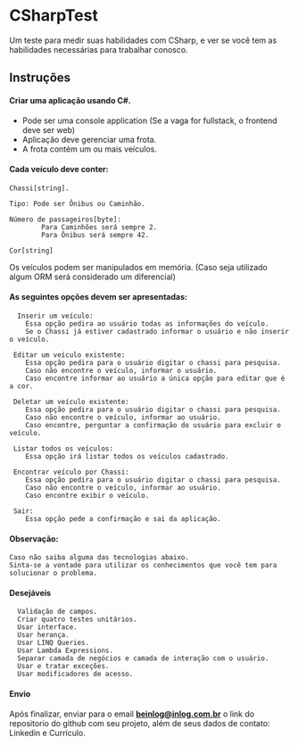 # CSharpTest
Um teste para medir suas habilidades com CSharp, e ver se você tem as habilidades necessárias para trabalhar conosco.

## Instruções

#### Criar uma aplicação usando C#.

- Pode ser uma console application (Se a vaga for fullstack, o frontend deve ser web)
- Aplicação deve gerenciar uma frota.
- A frota contém um ou mais veículos.

#### Cada veículo deve conter: 
    
    
    Chassi[string].
	
    Tipo: Pode ser Ônibus ou Caminhão.
	
    Número de passageiros[byte]: 
            Para Caminhões será sempre 2.
            Para Ônibus será sempre 42.

    Cor[string]
   
   
Os veículos podem ser manipulados em memória. 
(Caso seja utilizado algum ORM será considerado um diferencial)

#### As seguintes opções devem ser apresentadas:
    
     
      Inserir um veículo:
        Essa opção pedira ao usuário todas as informações do veículo.
        Se o Chassi já estiver cadastrado informar o usuário e não inserir o veículo.       
        
     Editar um veículo existente:
        Essa opção pedira para o usuário digitar o chassi para pesquisa.
        Caso não encontre o veículo, informar o usuário.
        Caso encontre informar ao usuário a única opção para editar que é a cor.
     
     Deletar um veículo existente:
        Essa opção pedira para o usuário digitar o chassi para pesquisa.
        Caso não encontre o veículo, informar ao usuário.
        Caso encontre, perguntar a confirmação do usuário para excluir o veículo.
     
     Listar todos os veículos:
        Essa opção irá listar todos os veículos cadastrado.
     
     Encontrar veículo por Chassi:
        Essa opção pedira para o usuário digitar o chassi para pesquisa.
        Caso não encontre o veículo, informar ao usuário.
        Caso encontre exibir o veículo.
     
     Sair:
        Essa opção pede a confirmação e sai da aplicação.
        
        
#### Observação: 

    Caso não saiba alguma das tecnologias abaixo. 
    Sinta-se a vontade para utilizar os conhecimentos que você tem para solucionar o problema.    
       
    
#### Desejáveis    
      Validação de campos.
      Criar quatro testes unitários.
      Usar interface.
      Usar herança.
      Usar LINQ Queries.
      Usar Lambda Expressions.
      Separar camada de negócios e camada de interação com o usuário.
      Usar e tratar exceções.
      Usar modificadores de acesso.
      
#### Envio

Após finalizar, enviar para o email **beinlog@inlog.com.br** o link do repositorio do github com seu projeto, além de seus dados de contato: Linkedin e Currículo.
